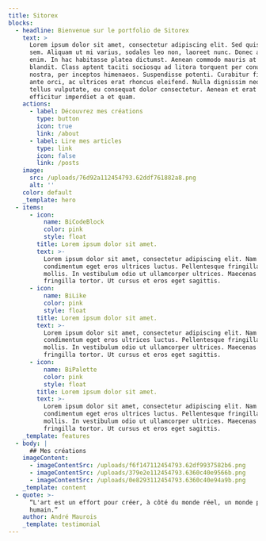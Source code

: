 ```yaml
---
title: Sitorex
blocks:
  - headline: Bienvenue sur le portfolio de Sitorex
    text: >
      Lorem ipsum dolor sit amet, consectetur adipiscing elit. Sed quis molestie
      sem. Aliquam ut mi varius, sodales leo non, laoreet nunc. Donec a tempus
      enim. In hac habitasse platea dictumst. Aenean commodo mauris at hendrerit
      blandit. Class aptent taciti sociosqu ad litora torquent per conubia
      nostra, per inceptos himenaeos. Suspendisse potenti. Curabitur finibus
      ante orci, ac ultrices erat rhoncus eleifend. Nulla dignissim neque eu
      tellus vulputate, eu consequat dolor consectetur. Aenean et erat quis odio
      efficitur imperdiet a et quam.
    actions:
      - label: Découvrez mes créations
        type: button
        icon: true
        link: /about
      - label: Lire mes articles
        type: link
        icon: false
        link: /posts
    image:
      src: /uploads/76d92a112454793.62ddf761882a8.png
      alt: ''
    color: default
    _template: hero
  - items:
      - icon:
          name: BiCodeBlock
          color: pink
          style: float
        title: Lorem ipsum dolor sit amet.
        text: >-
          Lorem ipsum dolor sit amet, consectetur adipiscing elit. Nam
          condimentum eget eros ultrices luctus. Pellentesque fringilla mattis
          mollis. In vestibulum odio ut ullamcorper ultrices. Maecenas vel
          fringilla tortor. Ut cursus et eros eget sagittis.
      - icon:
          name: BiLike
          color: pink
          style: float
        title: Lorem ipsum dolor sit amet.
        text: >-
          Lorem ipsum dolor sit amet, consectetur adipiscing elit. Nam
          condimentum eget eros ultrices luctus. Pellentesque fringilla mattis
          mollis. In vestibulum odio ut ullamcorper ultrices. Maecenas vel
          fringilla tortor. Ut cursus et eros eget sagittis.
      - icon:
          name: BiPalette
          color: pink
          style: float
        title: Lorem ipsum dolor sit amet.
        text: >-
          Lorem ipsum dolor sit amet, consectetur adipiscing elit. Nam
          condimentum eget eros ultrices luctus. Pellentesque fringilla mattis
          mollis. In vestibulum odio ut ullamcorper ultrices. Maecenas vel
          fringilla tortor. Ut cursus et eros eget sagittis.
    _template: features
  - body: |
      ## Mes créations
    imageContent:
      - imageContentSrc: /uploads/f6f147112454793.62df9937582b6.png
      - imageContentSrc: /uploads/379e2e112454793.6360c40e9566b.png
      - imageContentSrc: /uploads/0e8293112454793.6360c40e94a9b.png
    _template: content
  - quote: >-
      “L'art est un effort pour créer, à côté du monde réel, un monde plus
      humain.”
    author: André Maurois
    _template: testimonial
---
```


